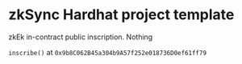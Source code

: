 # zkSync Hardhat project template

zkEk in-contract public inscription. Nothing

`inscribe()` at `0x9b8C062B45a304b9A57f252e018736D0ef61ff79`
